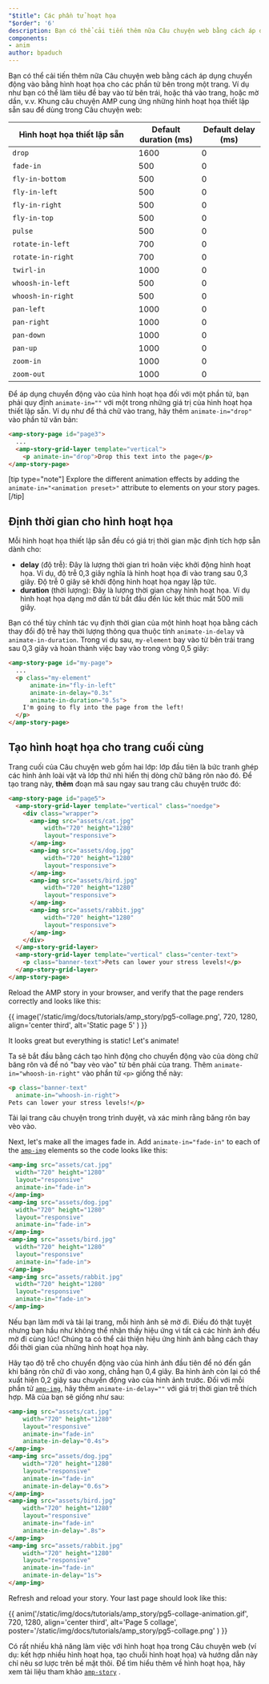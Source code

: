 ```yaml
---
"$title": Các phần tử hoạt họa
"$order": '6'
description: Bạn có thể cải tiến thêm nữa Câu chuyện web bằng cách áp dụng chuyển động vào bằng hình hoạt họa cho các phần tử bên trong một trang. Ví dụ như bạn có thể làm tiêu đề bay vào từ...
components:
- anim
author: bpaduch
---
```


Bạn có thể cải tiến thêm nữa Câu chuyện web bằng cách áp dụng chuyển động vào bằng hình hoạt họa cho các phần tử bên trong một trang. Ví dụ như bạn có thể làm tiêu đề bay vào từ bên trái, hoặc thả vào trang, hoặc mờ dần, v.v. Khung câu chuyện AMP cung ứng những hình hoạt họa thiết lập sẵn sau để dùng trong Câu chuyện web:

<table>
<thead><tr>
  <th width="50%">Hình hoạt họa thiết lập sẵn</th>
  <th width="25%">Default duration (ms)</th>
  <th width="25%">Default delay (ms)</th>
</tr></thead>
<tbody>
<tr>
  <td><code>drop</code></td>
  <td>1600</td>
  <td>0</td>
</tr>
<tr>
  <td><code>fade-in</code></td>
  <td>500</td>
  <td>0</td>
</tr>
<tr>
  <td><code>fly-in-bottom</code></td>
  <td>500</td>
  <td>0</td>
</tr>
<tr>
  <td><code>fly-in-left</code></td>
  <td>500</td>
  <td>0</td>
</tr>
<tr>
  <td><code>fly-in-right</code></td>
  <td>500</td>
  <td>0</td>
</tr>
<tr>
  <td><code>fly-in-top</code></td>
  <td>500</td>
  <td>0</td>
</tr>
<tr>
  <td><code>pulse</code></td>
  <td>500</td>
  <td>0</td>
</tr>
<tr>
  <td><code>rotate-in-left</code></td>
  <td>700</td>
  <td>0</td>
</tr>
<tr>
  <td><code>rotate-in-right</code></td>
  <td>700</td>
  <td>0</td>
</tr>
<tr>
  <td><code>twirl-in</code></td>
  <td>1000</td>
  <td>0</td>
</tr>
<tr>
  <td><code>whoosh-in-left</code></td>
  <td>500</td>
  <td>0</td>
</tr>
<tr>
  <td><code>whoosh-in-right</code></td>
  <td>500</td>
  <td>0</td>
</tr>
<tr>
  <td><code>pan-left</code></td>
  <td>1000</td>
  <td>0</td>
</tr>
<tr>
  <td><code>pan-right</code></td>
  <td>1000</td>
  <td>0</td>
</tr>
<tr>
  <td><code>pan-down</code></td>
  <td>1000</td>
  <td>0</td>
</tr>
<tr>
  <td><code>pan-up</code></td>
  <td>1000</td>
  <td>0</td>
</tr>
<tr>
  <td><code>zoom-in</code></td>
  <td>1000</td>
  <td>0</td>
</tr>
<tr>
  <td><code>zoom-out</code></td>
  <td>1000</td>
  <td>0</td>
</tr>
</tbody>
</table>

Để áp dụng chuyển động vào của hình hoạt họa đối với một phần tử, bạn phải quy định <code>animate-in="<em data-md-type="raw_html"><animation data-md-type="raw_html" preset></animation></em>"</code> với một trong những giá trị của hình hoạt họa thiết lập sẵn. Ví dụ như để thả chữ vào trang, hãy thêm `animate-in="drop"` vào phần tử văn bản:

```html
<amp-story-page id="page3">
  ...
  <amp-story-grid-layer template="vertical">
    <p animate-in="drop">Drop this text into the page</p>
</amp-story-page>
```

[tip type="note"] Explore the different animation effects by adding the `animate-in="<animation preset>"` attribute to elements on your story pages. [/tip]

## Định thời gian cho hình hoạt họa

Mỗi hình hoạt họa thiết lập sẵn đều có giá trị thời gian mặc định tích hợp sẵn dành cho:

- **delay** (độ trễ): Đây là lượng thời gian trì hoãn việc khởi động hình hoạt họa. Ví dụ, độ trễ 0,3 giây nghĩa là hình hoạt họa đi vào trang sau 0,3 giây. Độ trễ 0 giây sẽ khởi động hình hoạt họa ngay lập tức.
- **duration** (thời lượng): Đây là lượng thời gian chạy hình hoạt họa. Ví dụ hình hoạt họa dạng mờ dần từ bắt đầu đến lúc kết thúc mất 500 mili giây.

Bạn có thể tùy chỉnh tác vụ định thời gian của một hình hoạt họa bằng cách thay đổi độ trễ hay thời lượng thông qua thuộc tính `animate-in-delay` và `animate-in-duration`. Trong ví dụ sau, `my-element` bay vào từ bên trái trang sau 0,3 giây và hoàn thành việc bay vào trong vòng 0,5 giây:

```html
<amp-story-page id="my-page">
  ...
  <p class="my-element"
      animate-in="fly-in-left"
      animate-in-delay="0.3s"
      animate-in-duration="0.5s">
    I'm going to fly into the page from the left!
  </p>
</amp-story-page>
```

## Tạo hình hoạt họa cho trang cuối cùng

Trang cuối của Câu chuyện web gồm hai lớp: lớp đầu tiên là bức tranh ghép các hình ảnh loài vật và lớp thứ nhì hiển thị dòng chữ băng rôn nào đó. Để tạo trang này, **thêm** đoạn mã sau ngay sau trang câu chuyện trước đó:

```html
<amp-story-page id="page5">
  <amp-story-grid-layer template="vertical" class="noedge">
    <div class="wrapper">
      <amp-img src="assets/cat.jpg"
          width="720" height="1280"
          layout="responsive">
      </amp-img>
      <amp-img src="assets/dog.jpg"
          width="720" height="1280"
          layout="responsive">
      </amp-img>
      <amp-img src="assets/bird.jpg"
          width="720" height="1280"
          layout="responsive">
      </amp-img>
      <amp-img src="assets/rabbit.jpg"
          width="720" height="1280"
          layout="responsive">
      </amp-img>
    </div>
  </amp-story-grid-layer>
  <amp-story-grid-layer template="vertical" class="center-text">
    <p class="banner-text">Pets can lower your stress levels!</p>
  </amp-story-grid-layer>
</amp-story-page>
```

Reload the AMP story in your browser, and verify that the page renders correctly and looks like this:

{{ image('/static/img/docs/tutorials/amp_story/pg5-collage.png', 720, 1280, align='center third', alt='Static page 5' ) }}

It looks great but everything is static! Let's animate!

Ta sẽ bắt đầu bằng cách tạo hình động cho chuyển động vào của dòng chữ băng rôn và để nó "bay vèo vào" từ bên phải của trang. Thêm `animate-in="whoosh-in-right"` vào phần tử `<p>` giống thế này:

```html
<p class="banner-text"
  animate-in="whoosh-in-right">
Pets can lower your stress levels!</p>
```

Tải lại trang câu chuyện trong trình duyệt, và xác minh rằng băng rôn bay vèo vào.

Next, let's make all the images fade in. Add `animate-in="fade-in"` to each of the [`amp-img`](../../../../documentation/components/reference/amp-img.md) elements so the code looks like this:

```html
<amp-img src="assets/cat.jpg"
  width="720" height="1280"
  layout="responsive"
  animate-in="fade-in">
</amp-img>
<amp-img src="assets/dog.jpg"
  width="720" height="1280"
  layout="responsive"
  animate-in="fade-in">
</amp-img>
<amp-img src="assets/bird.jpg"
  width="720" height="1280"
  layout="responsive"
  animate-in="fade-in">
</amp-img>
<amp-img src="assets/rabbit.jpg"
  width="720" height="1280"
  layout="responsive"
  animate-in="fade-in">
</amp-img>
```

Nếu bạn làm mới và tải lại trang, mỗi hình ảnh sẽ mờ đi. Điều đó thật tuyệt nhưng bạn hầu như không thể nhận thấy hiệu ứng vì tất cả các hình ảnh đều mờ đi cùng lúc! Chúng ta có thể cải thiện hiệu ứng hình ảnh bằng cách thay đổi thời gian của những hình hoạt họa này.

Hãy tạo độ trễ cho chuyển động vào của hình ảnh đầu tiên để nó đến gần khi băng rôn chữ đi vào xong, chẳng hạn 0,4 giây. Ba hình ảnh còn lại có thể xuất hiện 0,2 giây sau chuyển động vào của hình ảnh trước. Đối với mỗi phần tử [`amp-img`](../../../../documentation/components/reference/amp-img.md), hãy thêm `animate-in-delay=""` với giá trị thời gian trễ thích hợp. Mã của bạn sẽ giống như sau:

```html
<amp-img src="assets/cat.jpg"
    width="720" height="1280"
    layout="responsive"
    animate-in="fade-in"
    animate-in-delay="0.4s">
</amp-img>
<amp-img src="assets/dog.jpg"
    width="720" height="1280"
    layout="responsive"
    animate-in="fade-in"
    animate-in-delay="0.6s">
</amp-img>
<amp-img src="assets/bird.jpg"
    width="720" height="1280"
    layout="responsive"
    animate-in="fade-in"
    animate-in-delay=".8s">
</amp-img>
<amp-img src="assets/rabbit.jpg"
    width="720" height="1280"
    layout="responsive"
    animate-in="fade-in"
    animate-in-delay="1s">
</amp-img>

```

Refresh and reload your story.  Your last page should look like this:

{{ anim('/static/img/docs/tutorials/amp_story/pg5-collage-animation.gif', 720, 1280, align='center third', alt='Page 5 collage', poster='/static/img/docs/tutorials/amp_story/pg5-collage.png' ) }}

Có rất nhiều khả năng làm việc với hình hoạt họa trong Câu chuyện web (ví dụ: kết hợp nhiều hình hoạt họa, tạo chuỗi hình hoạt họa) và hướng dẫn này chỉ nêu sơ lược trên bề mặt thôi. Để tìm hiểu thêm về hình hoạt họa, hãy xem tài liệu tham khảo [`amp-story`](../../../../documentation/components/reference/amp-story.md) .
